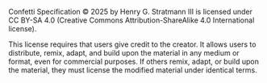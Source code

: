 Confetti Specification © 2025 by Henry G. Stratmann III is licensed under CC BY-SA 4.0 (Creative Commons Attribution-ShareAlike 4.0 International license).

This license requires that users give credit to the creator.
It allows users to distribute, remix, adapt, and build upon the material in any medium or format, even for commercial purposes.
If others remix, adapt, or build upon the material, they must license the modified material under identical terms.
